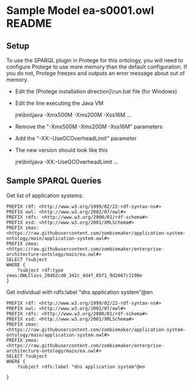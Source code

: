 # Sample Model ea-s0001.owl README

## Setup

To use the SPARQL plugin in Protege for this ontology, you will need to configure Protege to use more memory than the default configuration.  If you do not, Protege freezes and outputs an error message about out of memory.

* Edit the [Protege installation direction]\run.bat file (for Windows)
* Edit the line executing the Java VM

    jre\bin\java -Xmx500M -Xms200M -Xss16M ...
* Remove the "-Xmx500M -Xms200M -Xss16M" parameters
* Add the "-XX:-UseGCOverheadLimit" parameter
* The new version should look like this

    jre\bin\java -XX:-UseGCOverheadLimit ...

## Sample SPARQL Queries

Get list of application systems:

    PREFIX rdf: <http://www.w3.org/1999/02/22-rdf-syntax-ns#>
    PREFIX owl: <http://www.w3.org/2002/07/owl#>
    PREFIX rdfs: <http://www.w3.org/2000/01/rdf-schema#>
    PREFIX xsd: <http://www.w3.org/2001/XMLSchema#>
    PREFIX zmas: <https://raw.githubusercontent.com/zombiemaker/application-system-ontology/main/application-system.owl#>
    PREFIX zmea: <https://raw.githubusercontent.com/zombiemaker/enterprise-architecture-ontology/main/ea.owl#>
    SELECT ?subject
    WHERE { 
        ?subject rdf:type zmas:OWLClass_204b2cd0_342c_4d4f_85f1_9d2667c1190e
    }


Get individual with rdfs:label "dns application system"@en

    PREFIX rdf: <http://www.w3.org/1999/02/22-rdf-syntax-ns#>
    PREFIX owl: <http://www.w3.org/2002/07/owl#>
    PREFIX rdfs: <http://www.w3.org/2000/01/rdf-schema#>
    PREFIX xsd: <http://www.w3.org/2001/XMLSchema#>
    PREFIX zmas: <https://raw.githubusercontent.com/zombiemaker/application-system-ontology/main/application-system.owl#>
    PREFIX zmea: <https://raw.githubusercontent.com/zombiemaker/enterprise-architecture-ontology/main/ea.owl#>
    SELECT ?subject
    WHERE { 
        ?subject rdfs:label "dns application system"@en

    }

